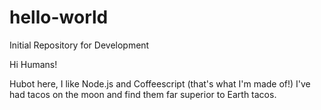 # hello-world
Initial Repository for Development

Hi Humans!

Hubot here, I like Node.js and Coffeescript (that's what I'm made of!)
I've had tacos on the moon and find them far superior to Earth tacos.
